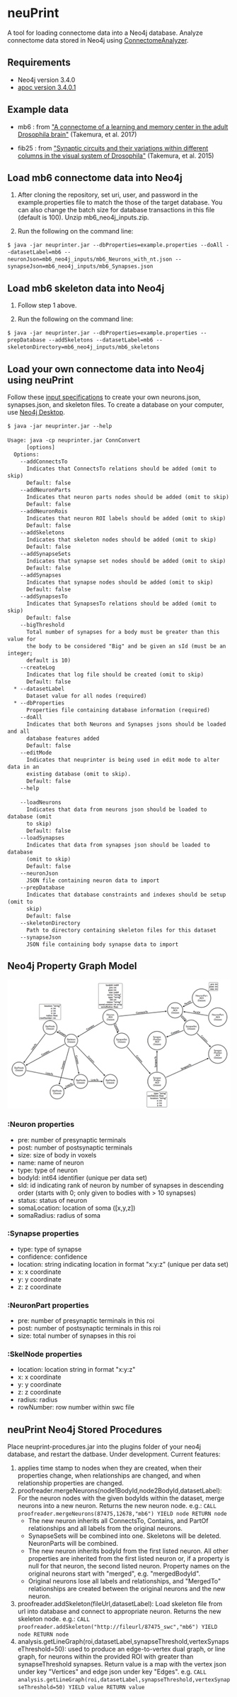 # neuPrint
A tool for loading connectome data into a Neo4j database. Analyze connectome data stored in Neo4j using [ConnectomeAnalyzer](https://github.com/janelia-flyem/ConnectomeAnalyzer). 

## Requirements
* Neo4j version 3.4.0
* [apoc version 3.4.0.1](https://neo4j-contrib.github.io/neo4j-apoc-procedures/)

## Example data

* mb6 : from ["A connectome of a learning and memory center in the adult Drosophila brain"](https://elifesciences.org/articles/26975) (Takemura, et al. 2017)

* fib25 : from ["Synaptic circuits and their variations within different columns in the visual system of Drosophila"](https://www.pnas.org/content/112/44/13711) (Takemura, et al. 2015)

## Load mb6 connectome data into Neo4j

1. After cloning the repository, set uri, user, and password in the example.properties file to match the those of the target database. You can also change the batch size for database transactions in this file (default is 100). Unzip mb6_neo4j_inputs.zip.  

2. Run the following on the command line:
```console
$ java -jar neuprinter.jar --dbProperties=example.properties --doAll --datasetLabel=mb6 --neuronJson=mb6_neo4j_inputs/mb6_Neurons_with_nt.json --synapseJson=mb6_neo4j_inputs/mb6_Synapses.json
```

## Load mb6 skeleton data into Neo4j

1. Follow step 1 above. 

2. Run the following on the command line:
```console
$ java -jar neuprinter.jar --dbProperties=example.properties --prepDatabase --addSkeletons --datasetLabel=mb6 --skeletonDirectory=mb6_neo4j_inputs/mb6_skeletons
```
## Load your own connectome data into Neo4j using neuPrint

Follow these [input specifications](jsonspecs.md) to create your own neurons.json, synapses.json, and skeleton files. To create a database on your computer, use [Neo4j Desktop](https://neo4j.com/download/?ref=product).

```console
$ java -jar neuprinter.jar --help

Usage: java -cp neuprinter.jar ConnConvert
      [options]
  Options:
    --addConnectsTo
      Indicates that ConnectsTo relations should be added (omit to skip)
      Default: false
    --addNeuronParts
      Indicates that neuron parts nodes should be added (omit to skip)
      Default: false
    --addNeuronRois
      Indicates that neuron ROI labels should be added (omit to skip)
      Default: false
    --addSkeletons
      Indicates that skeleton nodes should be added (omit to skip)
      Default: false
    --addSynapseSets
      Indicates that synapse set nodes should be added (omit to skip)
      Default: false
    --addSynapses
      Indicates that synapse nodes should be added (omit to skip)
      Default: false
    --addSynapsesTo
      Indicates that SynapsesTo relations should be added (omit to skip)
      Default: false
    --bigThreshold
      Total number of synapses for a body must be greater than this value for
      the body to be considered "Big" and be given an sId (must be an integer;
      default is 10)
    --createLog
      Indicates that log file should be created (omit to skip)
      Default: false
  * --datasetLabel
      Dataset value for all nodes (required)
  * --dbProperties
      Properties file containing database information (required)
    --doAll
      Indicates that both Neurons and Synapses jsons should be loaded and all
      database features added
      Default: false
    --editMode
      Indicates that neuprinter is being used in edit mode to alter data in an
      existing database (omit to skip).
      Default: false
    --help

    --loadNeurons
      Indicates that data from neurons json should be loaded to database (omit
      to skip)
      Default: false
    --loadSynapses
      Indicates that data from synapses json should be loaded to database
      (omit to skip)
      Default: false
    --neuronJson
      JSON file containing neuron data to import
    --prepDatabase
      Indicates that database constraints and indexes should be setup (omit to
      skip)
      Default: false
    --skeletonDirectory
      Path to directory containing skeleton files for this dataset
    --synapseJson
      JSON file containing body synapse data to import
```

## Neo4j Property Graph Model

![Property Graph Model](PGMv4.png)

### :Neuron properties
* pre: number of presynaptic terminals
* post: number of postsynaptic terminals
* size: size of body in voxels
* name: name of neuron
* type: type of neuron
* bodyId: int64 identifier (unique per data set)
* sId: id indicating rank of neuron by number of synapses in descending order (starts with 0; only given to bodies with > 10 synapses)
* status: status of neuron
* somaLocation: location of soma ([x,y,z])
* somaRadius: radius of soma

### :Synapse properties
* type: type of synapse
* confidence: confidence
* location: string indicating location in format "x:y:z" (unique per data set)
* x: x coordinate 
* y: y coordinate
* z: z coordinate

### :NeuronPart properties
* pre: number of presynaptic terminals in this roi
* post: number of postsynaptic terminals in this roi
* size: total number of synapses in this roi

### :SkelNode properties
* location: location string in format "x:y:z"
* x: x coordinate 
* y: y coordinate
* z: z coordinate
* radius: radius
* rowNumber: row number within swc file

## neuPrint Neo4j Stored Procedures

Place neuprint-procedures.jar into the plugins folder of your neo4j database, and restart the datbase. Under development. Current features:
1. applies time stamp to nodes when they are created, when their properties change, when relationships are changed, and when relationship properties are changed. 
2. proofreader.mergeNeurons(node1BodyId,node2BodyId,datasetLabel): For the neuron nodes with the given bodyIds within the dataset, merge neurons into a new neuron. Returns the new neuron node. e.g.: ``` CALL proofreader.mergeNeurons(87475,12678,"mb6") YIELD node RETURN node ```
      * The new neuron inherits all ConnectsTo, Contains, and PartOf relationships and all labels from the original neurons.
      * SynapseSets will be combined into one. Skeletons will be deleted. NeuronParts will be combined. 
      * The new neuron inherits bodyId from the first listed neuron. All other properties are inherited from the first listed neuron or, if a property is null for that neuron, the second listed neuron. Property names on the original neurons start with "merged", e.g. "mergedBodyId".
      * Original neurons lose all labels and relationships, and "MergedTo" relationships are created between the original neurons and the new neuron. 
3. proofreader.addSkeleton(fileUrl,datasetLabel): Load skeleton file from url into database and connect to appropriate neuron. Returns the new skeleton node. e.g.: ``` CALL proofreader.addSkeleton("http://fileurl/87475_swc","mb6") YIELD node RETURN node ```
4. analysis.getLineGraph(roi,datasetLabel,synapseThreshold,vertexSynapseThreshold=50): used to produce an edge-to-vertex dual graph, or line graph, for neurons within the provided ROI
with greater than synapseThreshold synapses. Return value is a map with the vertex json under key "Vertices" and edge json under key "Edges". e.g. ``` CALL analysis.getLineGraph(roi,datasetLabel,synapseThreshold,vertexSynapseThreshold=50) YIELD value RETURN value ```

